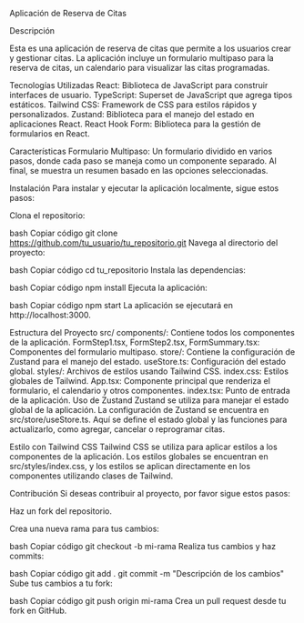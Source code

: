 
Aplicación de Reserva de Citas

Descripción

Esta es una aplicación de reserva de citas que permite a los usuarios crear y gestionar citas. La aplicación incluye un formulario multipaso para la reserva de citas, un calendario para visualizar las citas programadas.

Tecnologías Utilizadas
React: Biblioteca de JavaScript para construir interfaces de usuario.
TypeScript: Superset de JavaScript que agrega tipos estáticos.
Tailwind CSS: Framework de CSS para estilos rápidos y personalizados.
Zustand: Biblioteca para el manejo del estado en aplicaciones React.
React Hook Form: Biblioteca para la gestión de formularios en React.

Características
Formulario Multipaso: Un formulario dividido en varios pasos, donde cada paso se maneja como un componente separado. Al final, se muestra un resumen basado en las opciones seleccionadas.

Instalación
Para instalar y ejecutar la aplicación localmente, sigue estos pasos:

Clona el repositorio:

bash
Copiar código
git clone https://github.com/tu_usuario/tu_repositorio.git
Navega al directorio del proyecto:

bash
Copiar código
cd tu_repositorio
Instala las dependencias:

bash
Copiar código
npm install
Ejecuta la aplicación:

bash
Copiar código
npm start
La aplicación se ejecutará en http://localhost:3000.

Estructura del Proyecto
src/
components/: Contiene todos los componentes de la aplicación.
FormStep1.tsx, FormStep2.tsx, FormSummary.tsx: Componentes del formulario multipaso.
store/: Contiene la configuración de Zustand para el manejo del estado.
useStore.ts: Configuración del estado global.
styles/: Archivos de estilos usando Tailwind CSS.
index.css: Estilos globales de Tailwind.
App.tsx: Componente principal que renderiza el formulario, el calendario y otros componentes.
index.tsx: Punto de entrada de la aplicación.
Uso de Zustand
Zustand se utiliza para manejar el estado global de la aplicación. La configuración de Zustand se encuentra en src/store/useStore.ts. Aquí se define el estado global y las funciones para actualizarlo, como agregar, cancelar o reprogramar citas.

Estilo con Tailwind CSS
Tailwind CSS se utiliza para aplicar estilos a los componentes de la aplicación. Los estilos globales se encuentran en src/styles/index.css, y los estilos se aplican directamente en los componentes utilizando clases de Tailwind.

Contribución
Si deseas contribuir al proyecto, por favor sigue estos pasos:

Haz un fork del repositorio.

Crea una nueva rama para tus cambios:

bash
Copiar código
git checkout -b mi-rama
Realiza tus cambios y haz commits:

bash
Copiar código
git add .
git commit -m "Descripción de los cambios"
Sube tus cambios a tu fork:

bash
Copiar código
git push origin mi-rama
Crea un pull request desde tu fork en GitHub.

